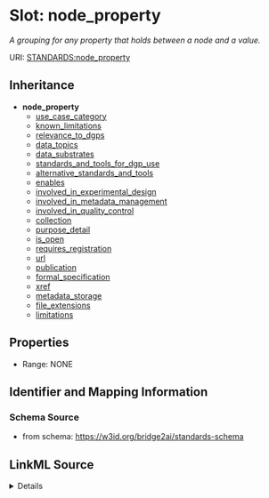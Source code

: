 # Slot: node_property
_A grouping for any property that holds between a node and a value._


URI: [STANDARDS:node_property](https://w3id.org/bridge2ai/standards-schema/node_property)




## Inheritance

* **node_property**
    * [use_case_category](use_case_category.md)
    * [known_limitations](known_limitations.md)
    * [relevance_to_dgps](relevance_to_dgps.md)
    * [data_topics](data_topics.md)
    * [data_substrates](data_substrates.md)
    * [standards_and_tools_for_dgp_use](standards_and_tools_for_dgp_use.md)
    * [alternative_standards_and_tools](alternative_standards_and_tools.md)
    * [enables](enables.md)
    * [involved_in_experimental_design](involved_in_experimental_design.md)
    * [involved_in_metadata_management](involved_in_metadata_management.md)
    * [involved_in_quality_control](involved_in_quality_control.md)
    * [collection](collection.md)
    * [purpose_detail](purpose_detail.md)
    * [is_open](is_open.md)
    * [requires_registration](requires_registration.md)
    * [url](url.md)
    * [publication](publication.md)
    * [formal_specification](formal_specification.md)
    * [xref](xref.md)
    * [metadata_storage](metadata_storage.md)
    * [file_extensions](file_extensions.md)
    * [limitations](limitations.md)







## Properties

* Range: NONE







## Identifier and Mapping Information







### Schema Source


* from schema: https://w3id.org/bridge2ai/standards-schema




## LinkML Source

<details>
```yaml
name: node property
description: A grouping for any property that holds between a node and a value.
from_schema: https://w3id.org/bridge2ai/standards-schema
rank: 1000
domain: NamedThing
alias: node_property

```
</details>